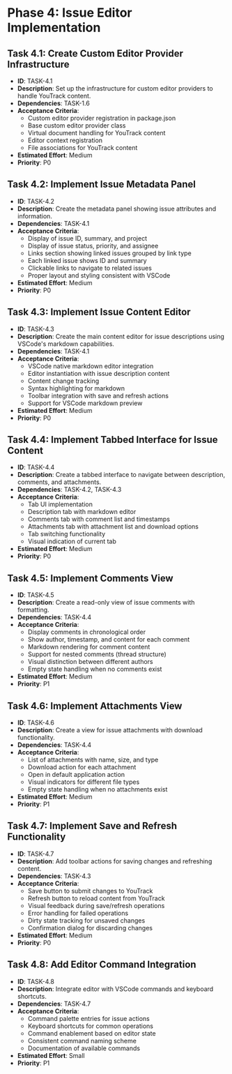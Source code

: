# Phase 4: Issue Editor Implementation

## Task 4.1: Create Custom Editor Provider Infrastructure
- **ID**: TASK-4.1
- **Description**: Set up the infrastructure for custom editor providers to handle YouTrack content.
- **Dependencies**: TASK-1.6
- **Acceptance Criteria**:
  - Custom editor provider registration in package.json
  - Base custom editor provider class
  - Virtual document handling for YouTrack content
  - Editor context registration
  - File associations for YouTrack content
- **Estimated Effort**: Medium
- **Priority**: P0

## Task 4.2: Implement Issue Metadata Panel
- **ID**: TASK-4.2
- **Description**: Create the metadata panel showing issue attributes and information.
- **Dependencies**: TASK-4.1
- **Acceptance Criteria**:
  - Display of issue ID, summary, and project
  - Display of issue status, priority, and assignee
  - Links section showing linked issues grouped by link type
  - Each linked issue shows ID and summary
  - Clickable links to navigate to related issues
  - Proper layout and styling consistent with VSCode
- **Estimated Effort**: Medium
- **Priority**: P0

## Task 4.3: Implement Issue Content Editor
- **ID**: TASK-4.3
- **Description**: Create the main content editor for issue descriptions using VSCode's markdown capabilities.
- **Dependencies**: TASK-4.1
- **Acceptance Criteria**:
  - VSCode native markdown editor integration
  - Editor instantiation with issue description content
  - Content change tracking
  - Syntax highlighting for markdown
  - Toolbar integration with save and refresh actions
  - Support for VSCode markdown preview
- **Estimated Effort**: Medium
- **Priority**: P0

## Task 4.4: Implement Tabbed Interface for Issue Content
- **ID**: TASK-4.4
- **Description**: Create a tabbed interface to navigate between description, comments, and attachments.
- **Dependencies**: TASK-4.2, TASK-4.3
- **Acceptance Criteria**:
  - Tab UI implementation
  - Description tab with markdown editor
  - Comments tab with comment list and timestamps
  - Attachments tab with attachment list and download options
  - Tab switching functionality
  - Visual indication of current tab
- **Estimated Effort**: Medium
- **Priority**: P0

## Task 4.5: Implement Comments View
- **ID**: TASK-4.5
- **Description**: Create a read-only view of issue comments with formatting.
- **Dependencies**: TASK-4.4
- **Acceptance Criteria**:
  - Display comments in chronological order
  - Show author, timestamp, and content for each comment
  - Markdown rendering for comment content
  - Support for nested comments (thread structure)
  - Visual distinction between different authors
  - Empty state handling when no comments exist
- **Estimated Effort**: Medium
- **Priority**: P1

## Task 4.6: Implement Attachments View
- **ID**: TASK-4.6
- **Description**: Create a view for issue attachments with download functionality.
- **Dependencies**: TASK-4.4
- **Acceptance Criteria**:
  - List of attachments with name, size, and type
  - Download action for each attachment
  - Open in default application action
  - Visual indicators for different file types
  - Empty state handling when no attachments exist
- **Estimated Effort**: Medium
- **Priority**: P1

## Task 4.7: Implement Save and Refresh Functionality
- **ID**: TASK-4.7
- **Description**: Add toolbar actions for saving changes and refreshing content.
- **Dependencies**: TASK-4.3
- **Acceptance Criteria**:
  - Save button to submit changes to YouTrack
  - Refresh button to reload content from YouTrack
  - Visual feedback during save/refresh operations
  - Error handling for failed operations
  - Dirty state tracking for unsaved changes
  - Confirmation dialog for discarding changes
- **Estimated Effort**: Medium
- **Priority**: P0

## Task 4.8: Add Editor Command Integration
- **ID**: TASK-4.8
- **Description**: Integrate editor with VSCode commands and keyboard shortcuts.
- **Dependencies**: TASK-4.7
- **Acceptance Criteria**:
  - Command palette entries for issue actions
  - Keyboard shortcuts for common operations
  - Command enablement based on editor state
  - Consistent command naming scheme
  - Documentation of available commands
- **Estimated Effort**: Small
- **Priority**: P1
